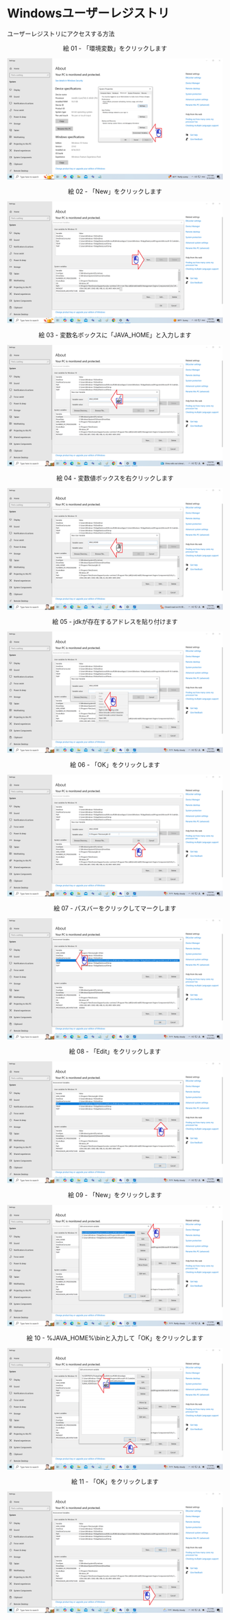 # Windowsユーザーレジストリ

ユーザーレジストリにアクセスする方法

<div align="center">
絵 01 - 「環境変数」をクリックします
</div>

![](Imagens/Windows-Java-Home-Usuario-Modo2-Img01.png)

<div align="center">
絵 02 - 「New」をクリックします
</div>

![](Imagens/Windows-Java-Home-Usuario-Modo2-Img02.png)

<div align="center">
絵 03 - 変数名ボックスに「JAVA_HOME」と入力します
</div>

![](Imagens/Windows-Java-Home-Usuario-Modo2-Img03.png)

<div align="center">
絵 04 - 変数値ボックスを右クリックします
</div>

![](Imagens/Windows-Java-Home-Usuario-Modo2-Img04.png)

<div align="center">
絵 05 - jdkが存在するアドレスを貼り付けます
</div>

![](Imagens/Windows-Java-Home-Usuario-Modo2-Img05.png)

<div align="center">
絵 06 - 「OK」をクリックします
</div>

![](Imagens/Windows-Java-Home-Usuario-Modo2-Img06.png)

<div align="center">
絵 07 - パスバーをクリックしてマークします
</div>

![](Imagens/Windows-Java-Home-Usuario-Modo2-Img07.png)

<div align="center">
絵 08 - 「Edit」をクリックします
</div>

![](Imagens/Windows-Java-Home-Usuario-Modo2-Img08.png)

<div align="center">
絵 09 - 「New」をクリックします
</div>

![](Imagens/Windows-Java-Home-Usuario-Modo2-Img09.png)


<div align="center">
絵 10 - %JAVA_HOME%\binと入力して「OK」をクリックします
</div>

![](Imagens/Windows-Java-Home-Usuario-Modo2-Img10.png)

<div align="center">
絵 11 - 「OK」をクリックします
</div>

![](Imagens/Windows-Java-Home-Usuario-Modo2-Img11.png)
